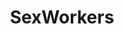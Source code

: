 ---
title: SexWorkers
crosslinks:
- Hookers
- usedpanties
- casualiama
- gonewildstories
- AskAnEscort
- SexWorkersCringe
- SexWorkersOnly
- Escorts
- Bad_Cop_No_Donut
- suicidewatch
- KIKSnaps
- partnersofsexworkers
- theydidthemath
- fakeid
- Strippers
- causeWhyNotMate
- depression
- AskDocs
---